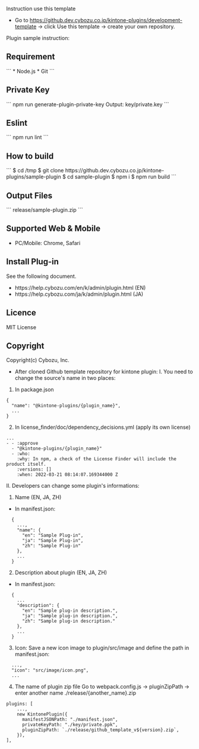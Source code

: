 Instruction use this template
- Go to https://github.dev.cybozu.co.jp/kintone-plugins/development-template -> click Use this template -> create your own repository.

Plugin sample instruction: 

<h2>Requirement</h2>
```
    * Node.js
    * Git
```

<h2>Private Key</h2>
```
  npm run generate-plugin-private-key
  Output:
    key/private.key 
```

<h2>Eslint</h2>
``` npm run lint ```

<h2>How to build</h2>
```
$ cd /tmp
$ git clone https://github.dev.cybozu.co.jp/kintone-plugins/sample-plugin
$ cd sample-plugin
$ npm i
$ npm run build
```

<h2>Output Files</h2>
``` release/sample-plugin.zip ```

<h2>Supported Web & Mobile</h2>
<ul>
  <li>PC/Mobile: Chrome, Safari</li>
</ul>

<h2>Install Plug-in</h2>

See the following document.
<ul>
  <li>https://help.cybozu.com/en/k/admin/plugin.html (EN)</li>
  <li>https://help.cybozu.com/ja/k/admin/plugin.html (JA)</li>    
</ul>

<h2>Licence</h2>

MIT License

<h2>Copyright</h2>

Copyright(c) Cybozu, Inc.

- After cloned Github template repository for kintone plugin:
I. You need to change the source's name in two places:
1. In package.json
``` 
{
  "name": "@kintone-plugins/{plugin_name}",
  ...
}
```

2. In license_finder/doc/dependency_decisions.yml (apply its own license)

```
...
- - :approve
  - "@kintone-plugins/{plugin_name}"
  - :who: 
    :why: In npm, a check of the License Finder will include the product itself.
    :versions: []
    :when: 2022-03-21 08:14:07.169344000 Z
```
II. Developers can change some plugin's informations:
1. Name (EN, JA, ZH)
  - In manifest.json:
  ```
    {
      ...,
      "name": { 
        "en": "Sample Plug-in",
        "ja": "Sample Plug-in",
        "zh": "Sample Plug-in"
      },
      ...
    }
  ```
2. Description about plugin (EN, JA, ZH)
  - In manifest.json:
  ```
    {
      ...
      "description": { 
        "en": "Sample plug-in description.",
        "ja": "Sample plug-in description.",
        "zh": "Sample plug-in description."
      },
      ...
    }
  ```
3. Icon:
  Save a new icon image to plugin/src/image and define the path in manifest.json:
  ```
    ...,
    "icon": "src/image/icon.png",
    ...
  ```
4. The name of plugin zip file
  Go to webpack.config.js -> pluginZipPath -> enter another name ./release/{another_name}.zip
  ```
  plugins: [
      ...,
      new KintonePlugin({
        manifestJSONPath: "./manifest.json",
        privateKeyPath: "./key/private.ppk",
        pluginZipPath: `./release/github_template_v${version}.zip`,
      }),
  ],
  ```



